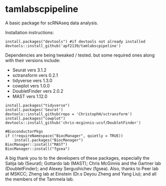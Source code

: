 # tamlabscpipeline
A basic package for scRNAseq data analysis.


Installation instructions:
```
install.packages("devtools") #if devtools not already installed
devtools::install_github('apf2139/tamlabscpipeline')
```

Dependencies are being tweaked / tested. but some required ones along with their versions include:

* Seurat vers 3.1.2
* sctransform vers 0.2.1
* tidyverse vers 1.3.0
* cowplot vers 1.0.0
* DoubletFinder vers 2.0.2
* MAST vers 1.12.0



```
install.packages("tidyverse")
install.packages('Seurat')
devtools::install_github(repo = 'ChristophH/sctransform')
install.packages("cowplot")
devtools::install_github('chris-mcginnis-ucsf/DoubletFinder')

#BioconductorPkgs
if (!requireNamespace("BiocManager", quietly = TRUE))
    install.packages("BiocManager")
BiocManager::install("MAST")
BiocManager::install("fgsea")
```


A big thank you to to the developers of these packages, especially the Satija lab (Seurat); Gottardo lab (MAST); Chris McGinnis and the Gartner lab (DoubletFinder); and Alexey Sergushichev (fgsea). Also, thanks to Peer lab at MSKCC; Zheng lab at Einstein (Dr.s Deyou Zheng and Yang Liu); and all the members of the Tammela lab.
